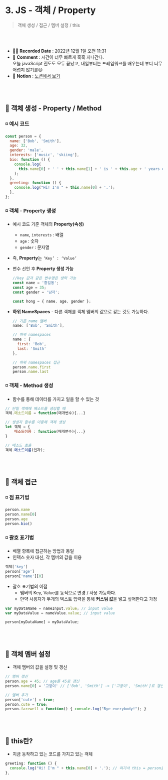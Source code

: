 # 3. JS - 객체 / Property
>  객체 생성 / 접근 / 멤버 설정 / this

<br>
<br>

- ✍🏻 **Recorded Date** : 2022년 12월 1일 오전 11:31
- 💬 **Comment** : 시간이 너무 빠르게 훅훅 지나간다.<br>오늘 javaScript 진도도 모두 끝났고, 내일부터는 프레임워크를 배우는데 부디 너무 어렵지 않기를😌
- 🔖 **Notion** : [노션에서 보기](https://www.notion.so/3-JS-Property-53bc2805b44f4335ba15a53eb29591ec)

<br>
<br>

## 🔸 객체 생성 - **Property / Method**

### ◽ 예시 코드

```jsx
const person = {
  name: ['Bob', 'Smith'],
  age: 32,
  gender: 'male',
  interests: ['music', 'skiing'],
  bio: function () {
    console.log(
      this.name[0] + ' ' + this.name[1] + ' is ' + this.age + ' years old. He likes ' + this.interests[0] + ' and ' + this.interests[1] + '.'
    );
  },
  greeting: function () {
    console.log("Hi! I'm " + this.name[0] + '.');
  },
};
```

### ◽ 객체 - **Property 생성**

- 예시 코드 기준 객체의 **Property(속성)**
    - `name`, `interests` : 배열
    - `age` : 숫자
    - `gender` : 문자열
- 즉,  **Property**는 `‘Key’ : ‘Value’`
- 변수 선언 후 **Property 생성 가능**
    
    ```jsx
    //key 값과 같은 변수명은 생략 가능
    const name = '홍길동';
    const age = 35;
    const gender = '남자';
    
    const hong = { name, age, gender };
    ```
    
- **하위 NameSpaces** - 다른 객체를 객체 멤버의 값으로 갖는 것도 가능하다.
    
    ```jsx
    // 기존 name 멤버
    name: ['Bob', 'Smith'],
    
    // 하위 namespaces
    name : {
      first: 'Bob',
      last: 'Smith'
    },
    
    // 하위 namespaces 접근
    person.name.first
    person.name.last
    ```
    

### ◽ 객체 - Method **생성**

- 함수를 통해 데이터를 가지고 일을 할 수 있는 것

```jsx
// 단일 객체에 메소드를 생성할 때
객체.메소드이름 = function(매개변수){...}

// 생성자 함수를 이용해 객체 생성
let 객체 = {
	메소드이름 : function(매개변수){...}
}

// 메소드 호출
객체.메소드이름(인자);
```

<br><br>

## 🔸 객체 접근

### ◽ 점 표기법

```jsx
person.name
person.name[0]
person.age
person.bio()
```

### ◽ 괄호 표기법

- 배열 항목에 접근하는 방법과 동일
- 인덱스 숫자 대신, 각 멤버의 값을 이용

```jsx
객체['key']
person['age']
person['name'][0]
```

- 괄호 표기법의 이점
    - 멤버의 Key, Value를 동적으로 변경 / 사용 가능하다.
    - 만약 사용자가 두개의 텍스트 입력을 통해 **커스텀 값**을 넣고 싶어한다고 가정

```jsx
var myDataName = nameInput.value; // input value
var myDataValue = nameValue.value; // input value

person[myDataName] = myDataValue;
```

<br><br>

## 🔸 객체 멤버 설정

- 객체 멤버의 값을 설정 및 갱신

```jsx
// 멤버 갱신
person.age = 45; // age를 45로 갱신
person.name[0] = '고뚱이' // ['Bob', 'Smith'] -> ['고뚱이', 'Smith']로 갱신

// 멤버 추가
person['cute'] = true;
person.cute = true;
person.farewell = function() { console.log("Bye everybody!"); }
```

<br><br>

## 🔸 this란?

- 지금 동작하고 있는 코드를 가지고 있는 객체

```jsx
greeting: function () {
  console.log("Hi! I'm " + this.name[0] + '.'); // 여기서 this = person을 가르킨다.
},
```

<br><br><br><br>
